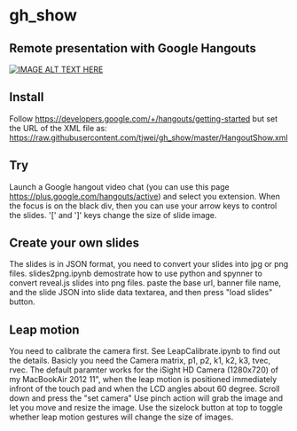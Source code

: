 gh_show
=======
## Remote presentation with Google Hangouts
[![IMAGE ALT TEXT HERE](http://img.youtube.com/vi/ZEZQjnoG2hw/0.jpg)](http://www.youtube.com/watch?v=ZEZQjnoG2hw)

## Install
Follow https://developers.google.com/+/hangouts/getting-started 
but set the URL of the  XML file as:
https://raw.githubusercontent.com/tjwei/gh_show/master/HangoutShow.xml


## Try
Launch a Google hangout video chat 
(you can use this page https://plus.google.com/hangouts/active)
and select you extension.
When the focus is on the black div, then you can use your arrow keys to control the slides.
'[' and ']' keys change the size of slide image.

## Create your own slides
The slides is in JSON format, you need to convert your slides into jpg or png files.
slides2png.ipynb demostrate how to use python and spynner to convert reveal.js slides into png files.
paste the base url, banner file name, and the slide JSON into slide data textarea, and then press "load slides" button.

## Leap motion
You need to calibrate the camera first.
See LeapCalibrate.ipynb to find out the details.
Basicly you need the Camera matrix, p1, p2, k1, k2, k3, tvec, rvec. 
The default paramter works for the iSight HD Camera (1280x720) of my MacBookAir 2012 11",
when the leap motion is positioned immediately infront of the touch pad and when the LCD angles about 60 degree.
Scroll down and press the "set camera"
Use pinch action will grab the image and let you move and resize the image.
Use the sizelock  button at top to toggle whether leap motion gestures will change the size of images.

